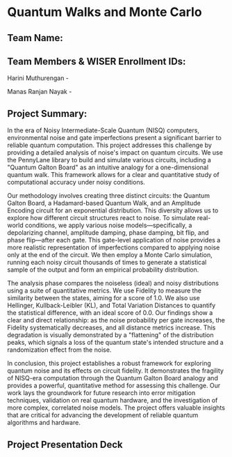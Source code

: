 # Quantum Walks and Monte Carlo
## Team Name:

## Team Members & WISER Enrollment IDs:
Harini Muthurengan -

Manas Ranjan Nayak - 

## Project Summary:
In the era of Noisy Intermediate-Scale Quantum (NISQ) computers, environmental noise and gate imperfections present a significant barrier to reliable quantum computation. This project addresses this challenge by providing a detailed analysis of noise's impact on quantum circuits. We use the PennyLane library to build and simulate various circuits, including a "Quantum Galton Board" as an intuitive analogy for a one-dimensional quantum walk. This framework allows for a clear and quantitative study of computational accuracy under noisy conditions.

Our methodology involves creating three distinct circuits: the Quantum Galton Board, a Hadamard-based Quantum Walk, and an Amplitude Encoding circuit for an exponential distribution. This diversity allows us to explore how different circuit structures react to noise. To simulate real-world conditions, we apply various noise models—specifically, a depolarizing channel, amplitude damping, phase damping, bit flip, and phase flip—after each gate. This gate-level application of noise provides a more realistic representation of imperfections compared to applying noise only at the end of the circuit. We then employ a Monte Carlo simulation, running each noisy circuit thousands of times to generate a statistical sample of the output and form an empirical probability distribution.

The analysis phase compares the noiseless (ideal) and noisy distributions using a suite of quantitative metrics. We use Fidelity to measure the similarity between the states, aiming for a score of 1.0. We also use Hellinger, Kullback-Leibler (KL), and Total Variation Distances to quantify the statistical difference, with an ideal score of 0.0. Our findings show a clear and direct relationship: as the noise probability per gate increases, the Fidelity systematically decreases, and all distance metrics increase. This degradation is visually demonstrated by a "flattening" of the distribution peaks, which signals a loss of the quantum state's intended structure and a randomization effect from the noise.

In conclusion, this project establishes a robust framework for exploring quantum noise and its effects on circuit fidelity. It demonstrates the fragility of NISQ-era computation through the Quantum Galton Board analogy and provides a powerful, quantitative method for assessing this challenge. Our work lays the groundwork for future research into error mitigation techniques, validation on real quantum hardware, and the investigation of more complex, correlated noise models. The project offers valuable insights that are critical for advancing the development of reliable quantum algorithms and hardware.

## Project Presentation Deck

